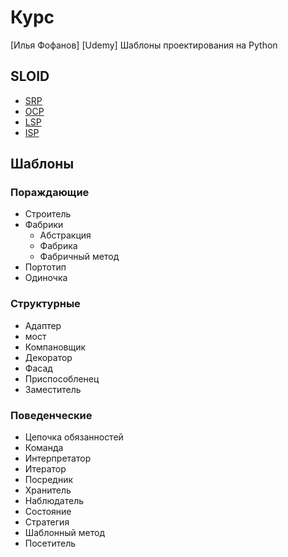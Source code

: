 # Курс

[Илья Фофанов] [Udemy] Шаблоны проектирования на Python

## SLOID

- [SRP](https://github.com/Pauelbel/Courses/blob/main/Design_patterns/SOLID/SRP.py)
- [OCP](https://github.com/Pauelbel/Courses/blob/main/Design_patterns/SOLID/OCP.py)
- [LSP](https://github.com/Pauelbel/Courses/blob/main/Design_patterns/SOLID/LSP.py)
- [ISP](https://github.com/Pauelbel/Courses/blob/main/Design_patterns/SOLID/ISP.py)



## Шаблоны
### Пораждающие
- Строитель
- Фабрики 
  - Абстракция
  - Фабрика
  - Фабричный метод
- Портотип
-  Одиночка

### Структурные
- Адаптер
- мост
- Компановщик
- Декоратор
- Фасад
- Приспособленец
- Заместитель

### Поведенческие
- Цепочка обязанностей
- Команда
- Интерпретатор
- Итератор
- Посредник
- Хранитель
- Наблюдатель
- Состояние
- Стратегия
- Шаблонный метод
- Посетитель
